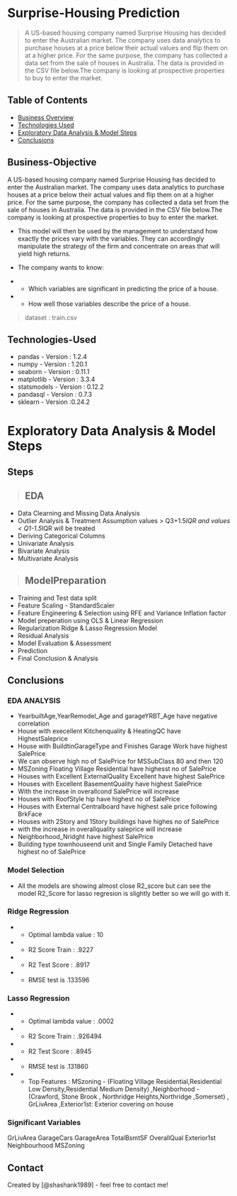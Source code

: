 # Surprise-Housing Prediction
> A US-based housing company named Surprise Housing has decided to enter the Australian market. The company uses data analytics to purchase houses at a price below their actual values and flip them on at a higher price. For the same purpose, the company has collected a data set from the sale of houses in Australia. The data is provided in the CSV file below.The company is looking at prospective properties to buy to enter the market.


## Table of Contents
* [Business Overview](#Business-Objective)
* [Technologies Used](#Technologies-Used)
* [Exploratory Data Analysis & Model Steps](#Steps)
* [Conclusions](#Conclusions)

## Business-Objective

A US-based housing company named Surprise Housing has decided to enter the Australian market. The company uses data analytics to purchase houses at a price below their actual values and flip them on at a higher price. For the same purpose, the company has collected a data set from the sale of houses in Australia. The data is provided in the CSV file below.The company is looking at prospective properties to buy to enter the market.

-  This model will then be used by the management to understand how exactly the prices vary with the variables. They can accordingly manipulate the strategy of the firm and concentrate on areas that will yield high returns.

- The company wants to know:

- - Which variables are significant in predicting the price of a house.

- - How well those variables describe the price of a house.

> dataset : train.csv

## Technologies-Used
- pandas      - Version : 1.2.4
- numpy       - Version : 1.20.1
- seaborn     - Version : 0.11.1
- matplotlib  - Version : 3.3.4
- statsmodels - Version : 0.12.2
- pandasql    - Version : 0.7.3
- sklearn     - Version :0.24.2

# Exploratory Data Analysis & Model Steps

## Steps

> ## EDA

- Data Clearning and Missing Data Analysis
- Outlier Analysis & Treatment Assumption values > Q3+1.5*IQR and values < Q1-1.5*IQR will be treated
- Deriving Categorical Columns
- Univariate Analysis
- Bivariate Analysis
- Multivariate Analysis

> ## ModelPreparation

- Training and Test data split
- Feature Scaling - StandardScaler
- Feature Engineering & Selection using RFE and Variance Inflation factor
- Model preperation using OLS & Linear Regression
- Regularization Ridge & Lasso Regression Model
- Residual Analysis
- Model Evaluation & Assessment
- Prediction
- Final Conclusion & Analysis

## Conclusions


###  EDA ANALYSIS

- YearbuiltAge,YearRemodel_Age and garageYRBT_Age have negative correlation
- House with execellent Kitchenquality & HeatingQC have HighestSaleprice
- House with BuildtinGarageType and Finishes Garage Work have highest SalePrice
- We can observe high no of SalePrice for MSSubClass 80 and then 120
- MSZoning Floating Village Residential have highesst no of SalePrice
- Houses with Excellent ExternalQuality Excellent have highest SalePrice
- Houses with Excellent BasementQuality have highest SalePrice
- With the increase in overallcond SalePrice will increase
- Houses with RoofStyle hip have highest no of SalePrice
- Houses with External Centralboard have highest sale price following BrkFace
- Houses with 2Story and 1Story buildings have highes no of SalePrice
- with the increase in overallquality saleprice will increase
- Neighborhood_Nridght have highest SalePrice
- Building type townhouseend unit and Single Family Detached have highest no of SalePrice

### Model Selection

- All the models are showing almost close R2_score but can see the model R2_Score for lasso regresion is slightly better so we will go with it.

### Ridge Regression 
 - - Optimal lambda value : 10
 - - R2 Score Train : .9227  
 - - R2 Test Score : .8917 
 - - RMSE test is .133596


### Lasso Regression 
- - Optimal lambda value : .0002 
- - R2 Score Train : .926494 
- - R2 Test Score : .8945 
- - RMSE test is .131860

- - Top Features : MSzoning - (Floating Village Residential,Residential Low Density,Residential Medium Density) ,Neighborhood  - (Crawford, Stone Brook , Northridge Heights,Northridge ,Somerset) , GrLivArea 
,Exterior1st: Exterior covering on house

### Significant Variables

GrLivArea 
GarageCars
GarageArea
TotalBsmtSF
OverallQual
Exterior1st
Neighbourhood
MSZoning

## Contact
Created by [@shashank1989] - feel free to contact me!


<!-- Optional -->
<!-- ## License -->
<!-- This project is open source and available under the [... License](). -->

<!-- You don't have to include all sections - just the one's relevant to your project -->
